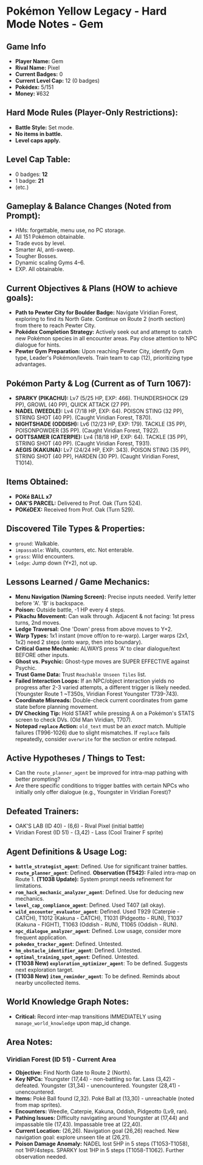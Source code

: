 # Pokémon Yellow Legacy - Hard Mode Notes - Gem

## Game Info
*   **Player Name:** Gem
*   **Rival Name:** Pixel
*   **Current Badges:** 0
*   **Current Level Cap:** 12 (0 badges)
*   **Pokédex:** 5/151
*   **Money:** ¥632

## Hard Mode Rules (Player-Only Restrictions):
*   **Battle Style:** Set mode.
*   **No items in battle.**
*   **Level caps apply.**

## Level Cap Table:
*   0 badges: **12**
*   1 badge: **21**
*   (etc.)

## Gameplay & Balance Changes (Noted from Prompt):
*   HMs: forgettable, menu use, no PC storage.
*   All 151 Pokémon obtainable.
*   Trade evos by level.
*   Smarter AI, anti-sweep.
*   Tougher Bosses.
*   Dynamic scaling Gyms 4–6.
*   EXP. All obtainable.

## Current Objectives & Plans (HOW to achieve goals):
*   **Path to Pewter City for Boulder Badge:** Navigate Viridian Forest, exploring to find its North Gate. Continue on Route 2 (north section) from there to reach Pewter City.
*   **Pokédex Completion Strategy:** Actively seek out and attempt to catch new Pokémon species in all encounter areas. Pay close attention to NPC dialogue for hints.
*   **Pewter Gym Preparation:** Upon reaching Pewter City, identify Gym type, Leader's Pokémon/levels. Train team to cap (12), prioritizing type advantages.

## Pokémon Party & Log (Current as of Turn 1067):
*   **SPARKY (PIKACHU):** Lv7 (5/25 HP, EXP: 466). THUNDERSHOCK (29 PP), GROWL (40 PP), QUICK ATTACK (27 PP).
*   **NADEL (WEEDLE):** Lv4 (7/18 HP, EXP: 64). POISON STING (32 PP), STRING SHOT (40 PP). (Caught Viridian Forest, T870).
*   **NIGHTSHADE (ODDISH):** Lv6 (12/23 HP, EXP: 179). TACKLE (35 PP), POISONPOWDER (35 PP). (Caught Viridian Forest, T922).
*   **GOTTSAMER (CATERPIE):** Lv4 (18/18 HP, EXP: 64). TACKLE (35 PP), STRING SHOT (40 PP). (Caught Viridian Forest, T931).
*   **AEGIS (KAKUNA):** Lv7 (24/24 HP, EXP: 343). POISON STING (35 PP), STRING SHOT (40 PP), HARDEN (30 PP). (Caught Viridian Forest, T1014).

## Items Obtained:
*   **POKé BALL x7**
*   **OAK'S PARCEL:** Delivered to Prof. Oak (Turn 524).
*   **POKéDEX:** Received from Prof. Oak (Turn 529).

## Discovered Tile Types & Properties:
*   `ground`: Walkable.
*   `impassable`: Walls, counters, etc. Not enterable.
*   `grass`: Wild encounters.
*   `ledge`: Jump down (Y+2), not up.

## Lessons Learned / Game Mechanics:
*   **Menu Navigation (Naming Screen):** Precise inputs needed. Verify letter before 'A'. 'B' is backspace.
*   **Poison:** Outside battle, -1 HP every 4 steps.
*   **Pikachu Movement:** Can walk through. Adjacent & not facing: 1st press turns, 2nd moves.
*   **Ledge Traversal:** One 'Down' press from above moves to Y+2.
*   **Warp Types:** 1x1 instant (move off/on to re-warp). Larger warps (2x1, 1x2) need 2 steps (onto warp, then into boundary).
*   **Critical Game Mechanic:** ALWAYS press 'A' to clear dialogue/text BEFORE other inputs.
*   **Ghost vs. Psychic:** Ghost-type moves are SUPER EFFECTIVE against Psychic.
*   **Trust Game Data:** Trust `Reachable Unseen Tiles` list.
*   **Failed Interaction Loops:** If an NPC/object interaction yields no progress after 2-3 varied attempts, a different trigger is likely needed. (Youngster Route 1 ~T350s, Viridian Forest Youngster T739-743).
*   **Coordinate Misreads:** Double-check current coordinates from game state before planning movement.
*   **DV Checking Tip:** Hold START while pressing A on a Pokémon's STATS screen to check DVs. (Old Man Viridian, T707).
*   **Notepad `replace` Action:** `old_text` must be an *exact* match. Multiple failures (T996-1026) due to slight mismatches. If `replace` fails repeatedly, consider `overwrite` for the section or entire notepad.

## Active Hypotheses / Things to Test:
*   Can the `route_planner_agent` be improved for intra-map pathing with better prompting?
*   Are there specific conditions to trigger battles with certain NPCs who initially only offer dialogue (e.g., Youngster in Viridian Forest)?

## Defeated Trainers:
*   OAK'S LAB (ID 40) - (6,6) - Rival Pixel (initial battle)
*   Viridian Forest (ID 51) - (3,42) - Lass (Cool Trainer F sprite)

## Agent Definitions & Usage Log:
*   **`battle_strategist_agent`**: Defined. Use for significant trainer battles.
*   **`route_planner_agent`**: Defined. **Observation (T542):** Failed intra-map on Route 1. **(T1038 Update):** System prompt needs refinement for limitations.
*   **`rom_hack_mechanic_analyzer_agent`**: Defined. Use for deducing new mechanics.
*   **`level_cap_compliance_agent`**: Defined. Used T407 (all okay).
*   **`wild_encounter_evaluator_agent`**: Defined. Used T929 (Caterpie - CATCH), T1012 (Kakuna - CATCH), T1031 (Pidgeotto - RUN), T1037 (Kakuna - FIGHT), T1063 (Oddish - RUN), T1065 (Oddish - RUN).
*   **`npc_dialogue_analyzer_agent`**: Defined. Low usage, consider more frequent application.
*   **`pokedex_tracker_agent`**: Defined. Untested.
*   **`hm_obstacle_identifier_agent`**: Defined. Untested.
*   **`optimal_training_spot_agent`**: Defined. Untested.
*   **(T1038 New) `exploration_optimizer_agent`**: To be defined. Suggests next exploration target.
*   **(T1038 New) `item_reminder_agent`**: To be defined. Reminds about nearby uncollected items.

## World Knowledge Graph Notes:
*   **Critical:** Record inter-map transitions IMMEDIATELY using `manage_world_knowledge` upon map_id change.

## Area Notes:
### Viridian Forest (ID 51) - Current Area
*   **Objective:** Find North Gate to Route 2 (North).
*   **Key NPCs:** Youngster (17,44) - non-battling so far. Lass (3,42) - defeated. Youngster (31,34) - unencountered. Youngster (28,41) - unencountered.
*   **Items:** Poké Ball found (2,32). Poké Ball at (13,30) - unreachable (noted from map sprites).
*   **Encounters:** Weedle, Caterpie, Kakuna, Oddish, Pidgeotto (Lv9, ran).
*   **Pathing Issues:** Difficulty navigating around Youngster at (17,44) and impassable tile (17,43). Impassable tree at (22,40).
*   **Current Location:** (26,26). Navigation goal (26,26) reached. New navigation goal: explore unseen tile at (26,21).
*   **Poison Damage Anomaly:** NADEL lost 5HP in 5 steps (T1053-T1058), not 1HP/4steps. SPARKY lost 1HP in 5 steps (T1058-T1062). Further observation needed.